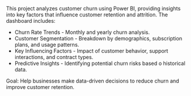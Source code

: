 This project analyzes customer churn using Power BI, providing insights into key factors that influence customer retention and attrition. The dashboard includes:

- Churn Rate Trends - Monthly and yearly churn analysis.
- Customer Segmentation - Breakdown by demographics, subscription plans, and usage patterns.
- Key Influencing Factors - Impact of customer behavior, support interactions, and contract types.
- Predictive Insights - Identifying potential churn risks based o historical data.

Goal: Help businesses make data-driven decisions to reduce churn and improve customer retention.

